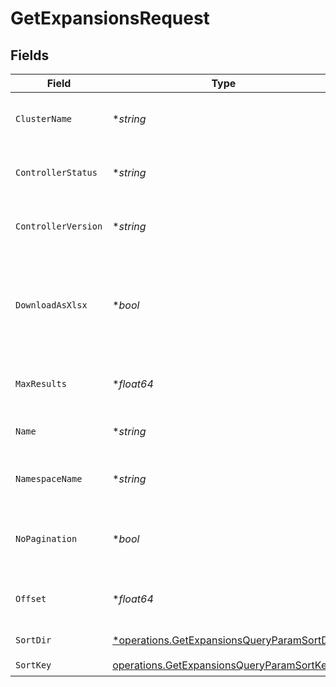 # GetExpansionsRequest


## Fields

| Field                                                                                                   | Type                                                                                                    | Required                                                                                                | Description                                                                                             |
| ------------------------------------------------------------------------------------------------------- | ------------------------------------------------------------------------------------------------------- | ------------------------------------------------------------------------------------------------------- | ------------------------------------------------------------------------------------------------------- |
| `ClusterName`                                                                                           | **string*                                                                                               | :heavy_minus_sign:                                                                                      | Filter expansions by cluster name                                                                       |
| `ControllerStatus`                                                                                      | **string*                                                                                               | :heavy_minus_sign:                                                                                      | Filter the clusters by controller status                                                                |
| `ControllerVersion`                                                                                     | **string*                                                                                               | :heavy_minus_sign:                                                                                      | Filter the clusters by controller version                                                               |
| `DownloadAsXlsx`                                                                                        | **bool*                                                                                                 | :heavy_minus_sign:                                                                                      | When true, the API will return an xlsx file, and pagination will be ignored                             |
| `MaxResults`                                                                                            | **float64*                                                                                              | :heavy_minus_sign:                                                                                      | The number of entries to return (pagination)                                                            |
| `Name`                                                                                                  | **string*                                                                                               | :heavy_minus_sign:                                                                                      | Filter expansions by name                                                                               |
| `NamespaceName`                                                                                         | **string*                                                                                               | :heavy_minus_sign:                                                                                      | Filter expansions by namespace                                                                          |
| `NoPagination`                                                                                          | **bool*                                                                                                 | :heavy_minus_sign:                                                                                      | When true, the pagination params will be ignored                                                        |
| `Offset`                                                                                                | **float64*                                                                                              | :heavy_minus_sign:                                                                                      | Return entries from this offset (pagination)                                                            |
| `SortDir`                                                                                               | [*operations.GetExpansionsQueryParamSortDir](../../models/operations/getexpansionsqueryparamsortdir.md) | :heavy_minus_sign:                                                                                      | sorting direction                                                                                       |
| `SortKey`                                                                                               | [operations.GetExpansionsQueryParamSortKey](../../models/operations/getexpansionsqueryparamsortkey.md)  | :heavy_check_mark:                                                                                      | sort key                                                                                                |